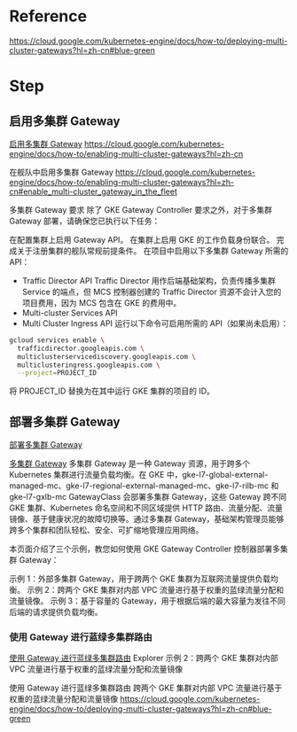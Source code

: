 # Reference
https://cloud.google.com/kubernetes-engine/docs/how-to/deploying-multi-cluster-gateways?hl=zh-cn#blue-green




# Step
## 启用多集群 Gateway 
[启用多集群 Gateway](https://cloud.google.com/kubernetes-engine/docs/how-to/enabling-multi-cluster-gateways?hl=zh-cn)
https://cloud.google.com/kubernetes-engine/docs/how-to/enabling-multi-cluster-gateways?hl=zh-cn


在舰队中启用多集群 Gateway
https://cloud.google.com/kubernetes-engine/docs/how-to/enabling-multi-cluster-gateways?hl=zh-cn#enable_multi-cluster_gateway_in_the_fleet


多集群 Gateway 要求
除了 GKE Gateway Controller 要求之外，对于多集群 Gateway 部署，请确保您已执行以下任务：

在配置集群上启用 Gateway API。
在集群上启用 GKE 的工作负载身份联合。
完成关于注册集群的舰队常规前提条件。
在项目中启用以下多集群 Gateway 所需的 API：

- Traffic Director API
    Traffic Director 用作后端基础架构，负责传播多集群 Service 的端点，但 MCS 控制器创建的 Traffic Director 资源不会计入您的项目费用，因为 MCS 包含在 GKE 的费用中。
- Multi-cluster Services API
- Multi Cluster Ingress API
运行以下命令可启用所需的 API（如果尚未启用）：
```bash
gcloud services enable \
  trafficdirector.googleapis.com \
  multiclusterservicediscovery.googleapis.com \
  multiclusteringress.googleapis.com \
  --project=PROJECT_ID
```
将 PROJECT_ID 替换为在其中运行 GKE 集群的项目的 ID。

## 部署多集群 Gateway 
[部署多集群 Gateway](https://cloud.google.com/kubernetes-engine/docs/how-to/deploying-multi-cluster-gateways?hl=zh-cn)


[多集群 Gateway](https://cloud.google.com/kubernetes-engine/docs/how-to/deploying-multi-cluster-gateways?hl=zh-cn#multi-cluster-gateway)
多集群 Gateway 是一种 Gateway 资源，用于跨多个 Kubernetes 集群进行流量负载均衡。在 GKE 中，gke-l7-global-external-managed-mc、gke-l7-regional-external-managed-mc、gke-l7-rilb-mc 和 gke-l7-gxlb-mc GatewayClass 会部署多集群 Gateway，这些 Gateway 跨不同 GKE 集群、Kubernetes 命名空间和不同区域提供 HTTP 路由、流量分配、流量镜像、基于健康状况的故障切换等。通过多集群 Gateway，基础架构管理员能够跨多个集群和团队轻松、安全、可扩缩地管理应用网络。

本页面介绍了三个示例，教您如何使用 GKE Gateway Controller 控制器部署多集群 Gateway：

示例 1：外部多集群 Gateway，用于跨两个 GKE 集群为互联网流量提供负载均衡。
示例 2：跨两个 GKE 集群对内部 VPC 流量进行基于权重的蓝绿流量分配和流量镜像。
示例 3：基于容量的 Gateway，用于根据后端的最大容量为发往不同后端的请求提供负载均衡。
### 使用 Gateway 进行蓝绿多集群路由 
[使用 Gateway 进行蓝绿多集群路由](https://cloud.google.com/kubernetes-engine/docs/how-to/deploying-multi-cluster-gateways?hl=zh-cn#blue-green)
Explorer 
示例 2：跨两个 GKE 集群对内部 VPC 流量进行基于权重的蓝绿流量分配和流量镜像

使用 Gateway 进行蓝绿多集群路由
跨两个 GKE 集群对内部 VPC 流量进行基于权重的蓝绿流量分配和流量镜像
https://cloud.google.com/kubernetes-engine/docs/how-to/deploying-multi-cluster-gateways?hl=zh-cn#blue-green



